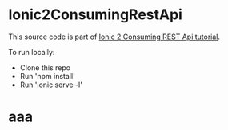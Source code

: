 # Ionic2ConsumingRestApi
This source code is part of [Ionic 2 Consuming REST Api tutorial](https://www.djamware.com/post/58b6e81980aca7432b5ff57a/ionic-2-consuming-rest-api).

To run locally:

* Clone this repo
* Run 'npm install'
* Run 'ionic serve -l'
# aaa
